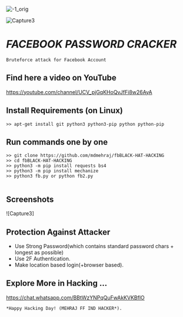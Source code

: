 ![-1_orig](https://ibb.co/S38380k )

![Capture3](https://user-images.githubusercontent.com/74621111/145409444-71399ae9-2c68-4e24-8eb3-90bdf637ac3e.JPG)
# *FACEBOOK PASSWORD CRACKER* 
```
Bruteforce attack for Facebook Account
```
## Find here a video on YouTube
https://youtube.com/channel/UCV_pjGqKHoQvJfFi8w26AyA

## Install Requirements (on Linux)
```
>> apt-get install git python3 python3-pip python python-pip
```

## Run commands one by one
```
>> git clone https://github.com/mdmehraj/fbBLACK-HAT-HACKING
>> cd fbBLACK-HAT-HACKING
>> python3 -m pip install requests bs4
>> python3 -m pip install mechanize
>> python3 fb.py or python fb2.py
  

```

## Screenshots

![Capture3]


## Protection Against Attacker
* Use Strong Password(which contains standard password chars + longest as possible)
* Use 2F Authentication.
* Make location based login(+browser based).

## Explore More in Hacking ...
https://chat.whatsapp.com/BBtWzYNPqQuFwAkKVKBflO

~~~
*Happy Hacking Day! (MEHRAJ FF IND HACKER*).
~~~
